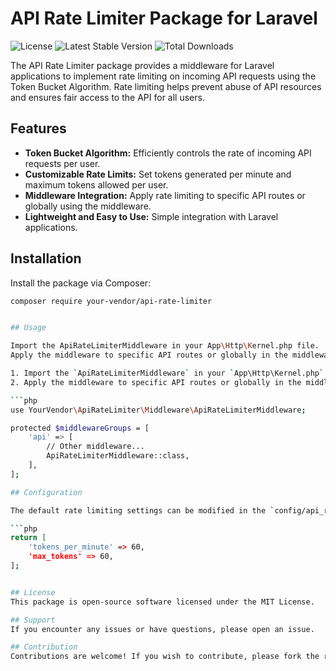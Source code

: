 # API Rate Limiter Package for Laravel

![License](https://img.shields.io/github/license/your-vendor/api-rate-limiter)
![Latest Stable Version](https://img.shields.io/github/v/release/your-vendor/api-rate-limiter)
![Total Downloads](https://img.shields.io/packagist/dt/your-vendor/api-rate-limiter)

The API Rate Limiter package provides a middleware for Laravel applications to implement rate limiting on incoming API requests using the Token Bucket Algorithm. Rate limiting helps prevent abuse of API resources and ensures fair access to the API for all users.

## Features

- **Token Bucket Algorithm:** Efficiently controls the rate of incoming API requests per user.
- **Customizable Rate Limits:** Set tokens generated per minute and maximum tokens allowed per user.
- **Middleware Integration:** Apply rate limiting to specific API routes or globally using the middleware.
- **Lightweight and Easy to Use:** Simple integration with Laravel applications.

## Installation

Install the package via Composer:

```bash
composer require your-vendor/api-rate-limiter


## Usage

Import the ApiRateLimiterMiddleware in your App\Http\Kernel.php file.
Apply the middleware to specific API routes or globally in the middleware stack.

1. Import the `ApiRateLimiterMiddleware` in your `App\Http\Kernel.php` file.
2. Apply the middleware to specific API routes or globally in the middleware stack.

```php
use YourVendor\ApiRateLimiter\Middleware\ApiRateLimiterMiddleware;

protected $middlewareGroups = [
    'api' => [
        // Other middleware...
        ApiRateLimiterMiddleware::class,
    ],
];

## Configuration

The default rate limiting settings can be modified in the `config/api_rate_limiter.php` configuration file:

```php
return [
    'tokens_per_minute' => 60,
    'max_tokens' => 60,
];


## License
This package is open-source software licensed under the MIT License.

## Support
If you encounter any issues or have questions, please open an issue.

## Contribution
Contributions are welcome! If you wish to contribute, please fork the repository, create a new branch, and submit a pull request.


